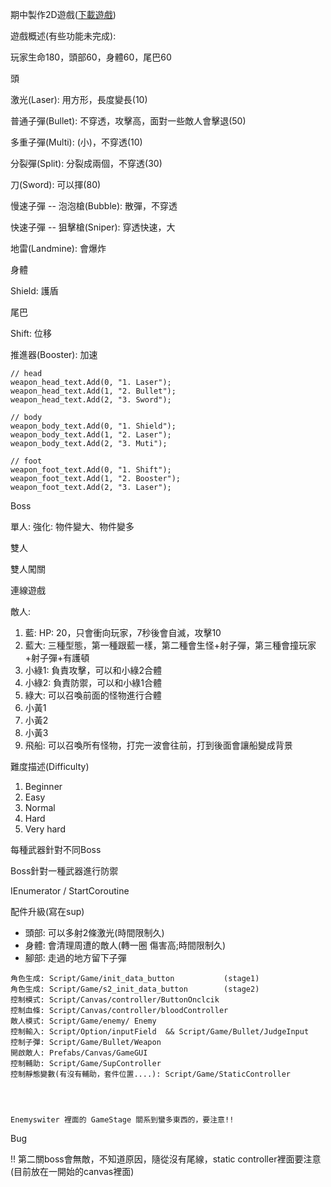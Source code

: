 期中製作2D遊戲([下載遊戲](https://github.com/stereomp3/note/blob/main/unity/Game/V2.0.2.rar?raw=true))

遊戲概述(有些功能未完成):

玩家生命180，頭部60，身體60，尾巴60

頭

激光(Laser): 用方形，長度變長(10)

普通子彈(Bullet): 不穿透，攻擊高，面對一些敵人會擊退(50)

多重子彈(Multi): (小)，不穿透(10)

分裂彈(Split): 分裂成兩個，不穿透(30)

刀(Sword): 可以揮(80)



慢速子彈 -- 泡泡槍(Bubble): 散彈，不穿透

快速子彈 -- 狙擊槍(Sniper): 穿透快速，大

地雷(Landmine): 會爆炸



身體

Shield: 護盾



尾巴

Shift: 位移

推進器(Booster): 加速

 

    // head
    weapon_head_text.Add(0, "1. Laser");
    weapon_head_text.Add(1, "2. Bullet");
    weapon_head_text.Add(2, "3. Sword"); 
    
    // body
    weapon_body_text.Add(0, "1. Shield");
    weapon_body_text.Add(1, "2. Laser");
    weapon_body_text.Add(2, "3. Muti");
    
    // foot
    weapon_foot_text.Add(0, "1. Shift");
    weapon_foot_text.Add(1, "2. Booster");
    weapon_foot_text.Add(2, "3. Laser");

Boss

單人: 強化: 物件變大、物件變多

雙人

雙人闖關

連線遊戲





敵人:

1. 藍: HP: 20，只會衝向玩家，7秒後會自滅，攻擊10
2. 藍大: 三種型態，第一種跟藍一樣，第二種會生怪+射子彈，第三種會撞玩家+射子彈+有護頓
3. 小綠1: 負責攻擊，可以和小綠2合體
4. 小綠2: 負責防禦，可以和小綠1合體
5. 綠大: 可以召喚前面的怪物進行合體
6. 小黃1
7. 小黃2
8. 小黃3
9. 飛船: 可以召喚所有怪物，打完一波會往前，打到後面會讓船變成背景









難度描述(Difficulty)

1. Beginner
2. Easy
3. Normal
4. Hard
5. Very hard



每種武器針對不同Boss

Boss針對一種武器進行防禦

IEnumerator / StartCoroutine



配件升級(寫在sup)

* 頭部:  可以多射2條激光(時間限制久)
* 身體:  會清理周遭的敵人(轉一圈 傷害高;時間限制久)
* 腳部:  走過的地方留下子彈



```
角色生成: Script/Game/init_data_button           (stage1)
角色生成: Script/Game/s2_init_data_button        (stage2)
控制模式: Script/Canvas/controller/ButtonOnclcik
控制血條: Script/Canvas/controller/bloodController
敵人模式: Script/Game/enemy/ Enemy
控制輸入: Script/Option/inputField  && Script/Game/Bullet/JudgeInput
控制子彈: Script/Game/Bullet/Weapon
開啟敵人: Prefabs/Canvas/GameGUI
控制輔助: Script/Game/SupController
控制靜態變數(有沒有輔助，套件位置....): Script/Game/StaticController




Enemyswiter 裡面的 GameStage 關系到蠻多東西的，要注意!!
```


Bug

!! 第二關boss會無敵，不知道原因，隨從沒有尾線，static controller裡面要注意(目前放在一開始的canvas裡面)
